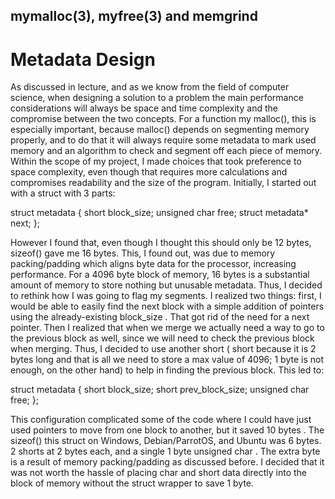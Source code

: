 ## mymalloc(3), myfree(3) and memgrind

# Metadata Design
As discussed in lecture, and as we know from the field of computer science, when
designing a solution to a problem the main performance considerations will always be space and
time complexity and the compromise between the two concepts. For a function my malloc(), this
is especially important, because malloc() depends on segmenting memory properly, and to do
that it will always require some metadata to mark used memory and an algorithm to check and
segment off each piece of memory.
Within the scope of my project, I made choices that took preference to space complexity,
even though that requires more calculations and compromises readability and the size of the
program. Initially, I started out with a struct with 3 parts:

struct metadata {
short block_size;
unsigned char free;
struct metadata* next;
};

However I found that, even though I thought this should only be 12 bytes, sizeof() gave
me 16 bytes. This, I found out, was due to memory packing/padding which aligns byte data for
the processor, increasing performance. For a 4096 byte block of memory, 16 bytes is a
substantial amount of memory to store nothing but unusable metadata. Thus, I decided to rethink
how I was going to flag my segments. I realized two things: first, I would be able to easily find
the next block with a simple addition of pointers using the already-existing block_size . That
got rid of the need for a next pointer. Then I realized that when we merge we actually need a
way to go to the previous block as well, since we will need to check the previous block when
merging. Thus, I decided to use another short ( short because it is 2 bytes long and that is all
we need to store a max value of 4096; 1 byte is not enough, on the other hand) to help in finding
the previous block. This led to:

struct metadata {
short block_size;
short prev_block_size;
unsigned char free;
};

This configuration complicated some of the code where I could have just used pointers to
move from one block to another, but it saved 10 bytes . The sizeof() this struct on Windows,
Debian/ParrotOS, and Ubuntu was 6 bytes. 2 shorts at 2 bytes each, and a single 1 byte
unsigned char . The extra byte is a result of memory packing/padding as discussed before. I
decided that it was not worth the hassle of placing char and short data directly into the block
of memory without the struct wrapper to save 1 byte.